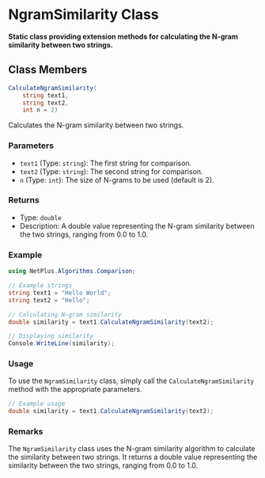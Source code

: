 # NgramSimilarity Class

**Static class providing extension methods for calculating the N-gram similarity between two strings.**

## Class Members

```csharp
CalculateNgramSimilarity(
    string text1,
    string text2,
    int n = 2)
```

Calculates the N-gram similarity between two strings.

### Parameters

- `text1` (Type: `string`): The first string for comparison.
- `text2` (Type: `string`): The second string for comparison.
- `n` (Type: `int`): The size of N-grams to be used (default is 2).

### Returns

- Type: `double`
- Description: A double value representing the N-gram similarity between the two strings, ranging from 0.0 to 1.0.

### Example

```csharp
using NetPlus.Algorithms.Comparison;

// Example strings
string text1 = "Hello World";
string text2 = "Hello";

// Calculating N-gram similarity
double similarity = text1.CalculateNgramSimilarity(text2);

// Displaying similarity
Console.WriteLine(similarity);
```

### Usage

To use the `NgramSimilarity` class, simply call the `CalculateNgramSimilarity` method with the appropriate parameters.

```csharp
// Example usage
double similarity = text1.CalculateNgramSimilarity(text2);
```

### Remarks

The `NgramSimilarity` class uses the N-gram similarity algorithm to calculate the similarity between two strings. It returns a double value representing the similarity between the two strings, ranging from 0.0 to 1.0.
